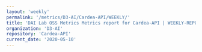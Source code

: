 ```yaml
---
layout: 'weekly'
permalink: '/metrics/D3-AI/Cardea-API/WEEKLY/'
title: 'DAI Lab OSS Metrics Metrics report for Cardea-API | WEEKLY-REPORT-2020-05-10'
organization: 'D3-AI'
repository: 'Cardea-API'
current_date: '2020-05-10'
---
```

